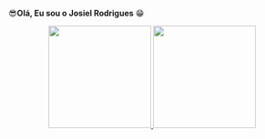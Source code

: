 😎<strong>Olá, Eu sou o Josiel Rodrigues</strong> 😁

<div align="center">
  <a href="https://github.com/ZielRodrigues">
  <img height="180em" src="https://github-readme-stats.vercel.app/api?username=ZielRodrigues&show_icons=true&theme=dracula&include_all_commits=true&count_private=true"/>
  <img height="180em" src="https://github-readme-stats.vercel.app/api/top-langs/?username=ZielRodrigues&layout=compact&langs_count=7&theme=dracula"/>
</div>

